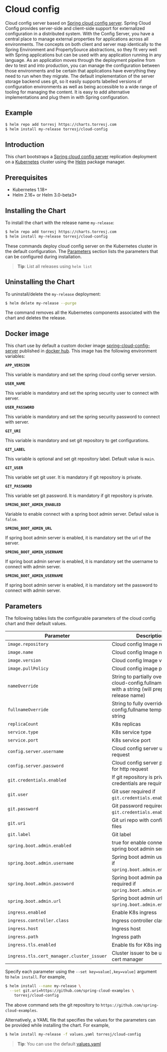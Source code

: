 # Cloud config

Cloud config server based on [Spring cloud config server](https://cloud.spring.io/spring-cloud-config/reference/html/). Spring Cloud Config provides server-side and client-side support for externalized configuration in a distributed system. With the Config Server, you have a central place to manage external properties for applications across all environments. The concepts on both client and server map identically to the Spring Environment and PropertySource abstractions, so they fit very well with Spring applications but can be used with any application running in any language. As an application moves through the deployment pipeline from dev to test and into production, you can manage the configuration between those environments and be certain that applications have everything they need to run when they migrate. The default implementation of the server storage backend uses git, so it easily supports labelled versions of configuration environments as well as being accessible to a wide range of tooling for managing the content. It is easy to add alternative implementations and plug them in with Spring configuration.

## Example

```bash
$ helm repo add torresj https://charts.torresj.com
$ helm install my-release torresj/cloud-config
```

## Introduction

This chart bootstraps a [Spring cloud config server](https://cloud.spring.io/spring-cloud-config/reference/html/) replication deployment on a [Kubernetes](http://kubernetes.io) cluster using the [Helm](https://helm.sh) package manager.

## Prerequisites

- Kubernetes 1.18+
- Helm 2.16+ or Helm 3.0-beta3+

## Installing the Chart

To install the chart with the release name `my-release`:

```bash
$ helm repo add torresj https://charts.torresj.com
$ helm install my-release torresj/cloud-config
```

These commands deploy cloud config server on the Kubernetes cluster in the default configuration. The [Parameters](#parameters) section lists the parameters that can be configured during installation.

> **Tip**: List all releases using `helm list`

## Uninstalling the Chart

To uninstall/delete the `my-release` deployment:

```bash
$ helm delete my-release --purge
```

The command removes all the Kubernetes components associated with the chart and deletes the release.

## Docker image

This chart use by default a custom docker image [spring-cloud-config-server](https://hub.docker.com/repository/docker/torresjb/spring-cloud-config-server) published in [docker hub](https://hub.docker.com/). This image has the following environment variables:

**`APP_VERSION`**

This variable is mandatory and set the spring cloud config server version.

**`USER_NAME`**

This variable is mandatory and set the spring security user to connect with server.

**`USER_PASSWORD`**

This variable is mandatory and set the spring security password to connect with server.

**`GIT_URI`**

This variable is mandatory and set git repository to get configurations.

**`GIT_LABEL`**

This variable is optional and set git repository label. Default value is `main`.

**`GIT_USER`**

This variable set git user. It is mandatory if git repository is private.

**`GIT_PASSWORD`**

This variable set git password. It is mandatory if git repository is private.

**`SPRING_BOOT_ADMIN_ENABLED`**

Variable to enable connect with a spring boot admin server. Defaul value is `false`.

**`SPRING_BOOT_ADMIN_URL`**

If spring boot admin server is enabled, it is mandatory set the url of the server.

**`SPRING_BOOT_ADMIN_USERNAME`**

If spring boot admin server is enabled, it is mandatory set the username to connect with admin server.

**`SPRING_BOOT_ADMIN_USERNAME`**

If spring boot admin server is enabled, it is mandatory set the password to connect with admin server.

## Parameters

The following tables lists the configurable parameters of the cloud config chart and their default values.

| Parameter                                 | Description                                                                                               | Default                                               |
| ----------------------------------------- | --------------------------------------------------------------------------------------------------------- | ----------------------------------------------------- |
| `image.repository`                        | Cloud config Image repository                                                                             | `torresj/cloud-config`                                |
| `image.name`                              | Cloud config Image name                                                                                   | `spring-cloud-config-server`                          |
| `image.version`                           | Cloud config Image version                                                                                | Current latest version `0.1.3`                        |
| `image.pullPolicy`                        | Cloud config image pull policy                                                                            | `IfNotPresent`                                        |
| `nameOverride`                            | String to partially override cloud-config.fullname template with a string (will prepend the release name) | `nil`                                                 |
| `fullnameOverride`                        | String to fully override cloud-config.fullname template with a string                                     | `nil`                                                 |
| `replicaCount`                            | K8s replicas                                                                                              | `IfNotPresent`                                        |
| `service.type`                            | K8s service type                                                                                          | `ClusterIP`                                           |
| `service.port`                            | K8s service port                                                                                          | `8888`                                                |
| `config.server.username`                  | Cloud config server user for http request                                                                 | `user`                                                |
| `config.server.password`                  | Cloud config server password for http request                                                             | `password`                                            |
| `git.credentials.enabled`                 | If git repository is private, git credentials are required                                                | `false`                                               |
| `git.user`                                | Git user required if `git.credentials.enabled`=`true`                                                     | `nil`                                                 |
| `git.password`                            | Git password required if `git.credentials.enabled`=`true`                                                 | `nil`                                                 |
| `git.uri`                                 | Git uri repo with configuration files                                                                     | `https://github.com/spring-cloud-samples/config-repo` |
| `git.label`                               | Git label                                                                                                 | `main`                                                |
| `spring.boot.admin.enabled`               | true for enable connecting to spring boot admin server                                                    | `false`                                               |
| `spring.boot.admin.username`              | Spring boot admin user required if `spring.boot.admin.enabled`=`true`                                     | `nil`                                                 |
| `spring.boot.admin.password`              | Spring boot admin password required if `spring.boot.admin.enabled`=`true`                                 | `nil`                                                 |
| `spring.boot.admin.url`                   | Spring boot admin url required if `spring.boot.admin.enabled`=`true`                                      | `nil`                                                 |
| `ingress.enabled`                         | Enable K8s ingress                                                                                        | `false`                                               |
| `ingress.controller.class`                | Ingress controller class                                                                                  | `nginx`                                               |
| `ingress.host`                            | Ingress host                                                                                              | `cloud-config.local`                                  |
| `ingress.path`                            | Ingress path                                                                                              | `/`                                                   |
| `ingress.tls.enabled`                     | Enable tls for K8s ingress                                                                                | `false`                                               |
| `ingress.tls.cert_manager.cluster_issuer` | Cluster issuer to be used with cert manager                                                               | `nil`                                                 |

Specify each parameter using the `--set key=value[,key=value]` argument to `helm install`. For example,

```bash
$ helm install --name my-release \
  --set git.uri=https://github.com/spring-cloud-examples \
    torresj/cloud-config
```

The above command sets the git repository to `https://github.com/spring-cloud-examples`.

Alternatively, a YAML file that specifies the values for the parameters can be provided while installing the chart. For example,

```bash
$ helm install my-release -f values.yaml torresj/cloud-config
```

> **Tip**: You can use the default [values.yaml](values.yaml)
